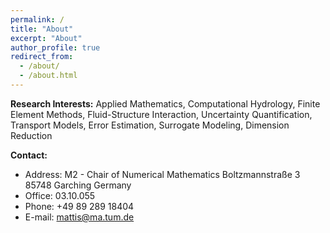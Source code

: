 ```yaml
---
permalink: /
title: "About"
excerpt: "About"
author_profile: true
redirect_from: 
  - /about/
  - /about.html
---
```


**Research Interests:**
Applied Mathematics, Computational Hydrology, Finite Element Methods, Fluid-Structure Interaction, Uncertainty Quantification, Transport Models, Error Estimation, Surrogate Modeling, Dimension Reduction
	
**Contact:**
* Address: 
M2 - Chair of Numerical Mathematics	
Boltzmannstraße 3	
85748 Garching
Germany
* Office: 03.10.055	
* Phone: +49 89 289 18404	
* E-mail: mattis@ma.tum.de